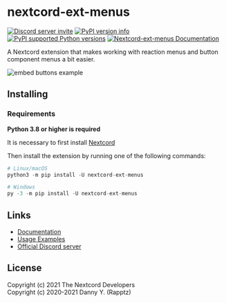 # nextcord-ext-menus

[![Discord server invite](https://img.shields.io/discord/881118111967883295?color=blue&label=discord)](https://discord.gg/ZebatWssCB)
[![PyPI version info](https://img.shields.io/pypi/v/nextcord-ext-menus.svg)](https://pypi.python.org/pypi/nextcord-ext-menus)
[![PyPI supported Python versions](https://img.shields.io/pypi/pyversions/nextcord.svg)](https://pypi.python.org/pypi/nextcord)
[![Nextcord-ext-menus Documentation](https://img.shields.io/readthedocs/nextcord-ext-menus.svg)](https://menus.docs.nextcord.dev)

A Nextcord extension that makes working with reaction menus and button component menus a bit easier.

![embed buttons example](https://user-images.githubusercontent.com/20955511/139876561-d30fe623-3352-45b0-8bea-e1b7eefa1cc7.gif)

## Installing

### Requirements

**Python 3.8 or higher is required**

It is necessary to first install [Nextcord](https://github.com/nextcord/nextcord)

Then install the extension by running one of the following commands:

```py
# Linux/macOS
python3 -m pip install -U nextcord-ext-menus

# Windows
py -3 -m pip install -U nextcord-ext-menus
```

## Links

- [Documentation](https://menus.docs.nextcord.dev/en/latest/)
- [Usage Examples](https://github.com/nextcord/nextcord-ext-menus/tree/master/examples)
- [Official Discord server](https://discord.gg/ZebatWssCB)

## License

Copyright (c) 2021 The Nextcord Developers  
Copyright (c) 2020-2021 Danny Y. (Rapptz)
